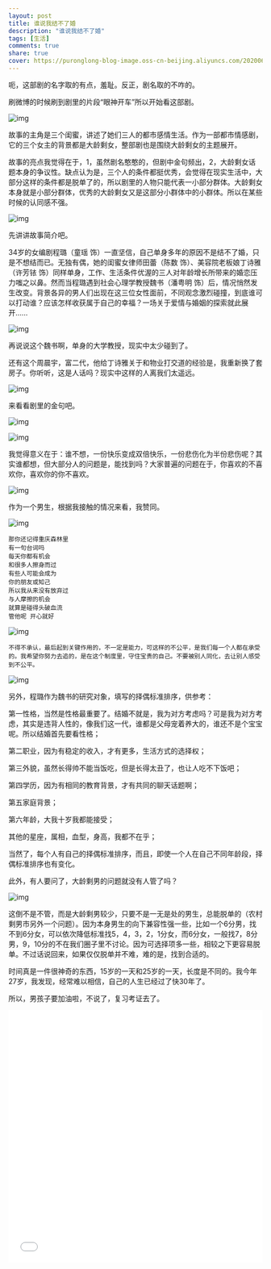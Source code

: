 ```yaml
---
layout: post
title: 谁说我结不了婚
description: "谁说我结不了婚"
tags: [生活]
comments: true
share: true
cover: https://puronglong-blog-image.oss-cn-beijing.aliyuncs.com/20200604110617.png
---
```


<!-- more -->

呃，这部剧的名字取的有点，羞耻。反正，剧名取的不咋的。

刷微博的时候刷到剧里的片段“眼神开车”所以开始看这部剧。

![img](https://puronglong-blog-image.oss-cn-beijing.aliyuncs.com/20200604110911.png)

故事的主角是三个闺蜜，讲述了她们三人的都市感情生活。作为一部都市情感剧，它的三个女主的背景都是大龄剩女，整部剧也是围绕大龄剩女的主题展开。

故事的亮点我觉得在于，1，虽然剧名憨憨的，但剧中金句频出，2，大龄剩女话题本身的争议性。缺点认为是，三个人的条件都挺优秀，会觉得在现实生活中，大部分这样的条件都是脱单了的，所以剧里的人物只能代表一小部分群体。大龄剩女本身就是小部分群体，优秀的大龄剩女又是这部分小群体中的小群体。所以在某些时候的认同感不强。

![img](https://puronglong-blog-image.oss-cn-beijing.aliyuncs.com/20200604111419.png)

先讲讲故事简介吧。

34岁的女编剧程璐（童瑶 饰）一直坚信，自己单身多年的原因不是结不了婚，只是不想结而已。无独有偶，她的闺蜜女律师田蕾（陈数 饰）、美容院老板娘丁诗雅（许芳铱 饰）同样单身，工作、生活条件优渥的三人对年龄增长所带来的婚恋压力嗤之以鼻。然而当程璐遇到社会心理学教授魏书（潘粤明 饰）后，情况悄然发生改变。背景各异的男人们出现在这三位女性面前，不同观念激烈碰撞，到底谁可以打动谁？应该怎样收获属于自己的幸福？一场关于爱情与婚姻的探索就此展开……

![img](https://puronglong-blog-image.oss-cn-beijing.aliyuncs.com/20200604111533.png)

再说说这个魏书啊，单身的大学教授，现实中太少碰到了。

还有这个周晨宇，富二代，他给丁诗雅关于和物业打交道的经验是，我重新换了套房子。你听听，这是人话吗？现实中这样的人离我们太遥远。

![img](https://puronglong-blog-image.oss-cn-beijing.aliyuncs.com/20200604114827.png)

来看看剧里的金句吧。

![img](https://puronglong-blog-image.oss-cn-beijing.aliyuncs.com/20200604112455.png)

![img](https://puronglong-blog-image.oss-cn-beijing.aliyuncs.com/20200604112742.png)

我觉得意义在于：谁不想，一份快乐变成双倍快乐，一份悲伤化为半份悲伤呢？其实谁都想，但大部分人的问题是，能找到吗？大家普遍的问题在于，你喜欢的不喜欢你，喜欢你的你不喜欢。

![img](https://puronglong-blog-image.oss-cn-beijing.aliyuncs.com/20200604113628.png)

作为一个男生，根据我接触的情况来看，我赞同。

![img](https://puronglong-blog-image.oss-cn-beijing.aliyuncs.com/20200604114000.png)

```
那你还记得重庆森林里
有一句台词吗
每天你都有机会
和很多人擦身而过
有些人可能会成为
你的朋友或知己
所以我从来没有放弃过
与人摩擦的机会
就算是碰得头破血流
管他呢 开心就好
```

![img](https://puronglong-blog-image.oss-cn-beijing.aliyuncs.com/20200604155335.png)

```
不得不承认，最后起到关键作用的，不一定是能力，可这样的不公平，是我们每一个人都在承受的。我希望你努力去追的，是在这个制度里，守住宝贵的自己。不要被别人同化，去让别人感受到不公平。
```

![img](https://puronglong-blog-image.oss-cn-beijing.aliyuncs.com/20200604160038.png)

另外，程璐作为魏书的研究对象，填写的择偶标准排序，供参考：

第一性格，当然是性格最重要了。结婚不就是，我为对方考虑吗？可是我为对方考虑，其实是违背人性的，像我们这一代，谁都是父母宠着养大的，谁还不是个宝宝呢。所以结婚首先要看性格；

第二职业，因为有稳定的收入，才有更多，生活方式的选择权；

第三外貌，虽然长得帅不能当饭吃，但是长得太丑了，也让人吃不下饭吧；

第四学历，因为有相同的教育背景，才有共同的聊天话题啊；

第五家庭背景；

第六年龄，大我十岁我都能接受；

其他的星座，属相，血型，身高，我都不在乎；

当然了，每个人有自己的择偶标准排序，而且，即使一个人在自己不同年龄段，择偶标准排序也有变化。

此外，有人要问了，大龄剩男的问题就没有人管了吗？

![img](https://puronglong-blog-image.oss-cn-beijing.aliyuncs.com/20200604172705.png)

这倒不是不管，而是大龄剩男较少，只要不是一无是处的男生，总能脱单的（农村剩男市另外一个问题）。因为本身男生的向下兼容性强一些，比如一个6分男，找不到6分女，可以依次降低标准找5，4，3，2，1分女，而6分女，一般找7，8分男，9，10分的不在我们圈子里不讨论。因为可选择项多一些，相较之下更容易脱单。不过话说回来，如果仅仅脱单并不难，难的是，找到合适的。

时间真是一件很神奇的东西，15岁的一天和25岁的一天，长度是不同的。我今年27岁，我发现，经常难以相信，自己的人生已经过了快30年了。

所以，男孩子要加油啦，不说了，复习考证去了。

<iframe src="//player.bilibili.com/player.html?aid=75418007&bvid=BV1JE411e7qS&cid=129008315&page=1&high_quality=1&danmaku=0" scrolling="no" border="0" frameborder="no" framespacing="0" allowfullscreen="true" width="100%" height="500"></iframe>
